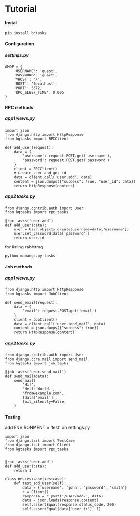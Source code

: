 # Tutorial

#### Install
```shell
pip install bgtasks
```


#### Configuration

##### settings.py
```python3
AMQP = {
    'USERNAME': 'guest',
    'PASSWORD': 'guest',
    'VHOST': '/',
    'HOST': 'localhost',
    'PORT': 5672,
    'RPC_SLEEP_TIME': 0.005
}
```

#### RPC methods

##### app1 views.py
```python3
import json
from django.http import HttpResponse
from bgtasks import RPCClient

def add_user(request):
    data = {
        'username': request.POST.get('username'),
        'password': request.POST.get('password')
    }
    client = RPCClient()
    # Create user and get id
    data = client.call('user.add', data)
    content = json.dumps({"success": true, "user_id": data})
    return HttpResponse(content)
```

##### app2 tasks.py
```python3
from django.contrib.auth import User
from bgtasks import rpc_tasks

@rpc_tasks('user.add')
def add_user(data):
    user = User.objects.create(username=data['username'])
    user.set_password(data['password'])
    return user.id
```

for listing rabbitmq 
```shell
python manange.py tasks
```

#### Job methods

##### app1 views.py
```python3
from django.http import HttpResponse
from bgtasks import JobClient

def send_email(request):
    data = {
        'email': request.POST.get('email')
    }
    client = JobClient()
    data = client.call('user.send_mail', data)
    content = json.dumps({"success": true})
    return HttpResponse(content)
```

##### app2 tasks.py
```python3
from django.contrib.auth import User
from django.core.mail import send_mail
from bgtasks import job_tasks

@job_tasks('user.send_mail')
def send_mail(data):
    send_mail(
        'Hi!',
        'Hello World.',
        'from@example.com',
        [data['email']],
        fail_silently=False,
    )
```

#### Testing
add ENVIRONMENT = 'test' on settings.py
```python3
import json
from django.test import TestCase
from django.test import Client
from bgtasks import rpc_tasks


@rpc_tasks('user.add')
def add_user(data):
    return 1

class RPCTestCase(TestCase):
    def test_add_user(self):
        data = {'username': 'john', 'password': 'smith'}
        c = Client()
        response = c.post('/user/add/', data)
        data = json.loads(response.content)
        self.assertEqual(response.status_code, 200)
        self.assertEqual(data['user_id'], 1)

```